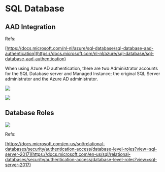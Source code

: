 # SQL Database

## AAD Integration

Refs:

[https://docs.microsoft.com/nl-nl/azure/sql-database/sql-database-aad-authentication](https://docs.microsoft.com/nl-nl/azure/sql-database/sql-database-aad-authentication)

When using Azure AD authentication, there are two Administrator accounts for the SQL Database server and Managed Instance; the original SQL Server administrator and the Azure AD administrator.

![](</image (2).png>)

![](</image (20).png>)

## Database Roles

![](</image (23).png>)

Refs:

[https://docs.microsoft.com/en-us/sql/relational-databases/security/authentication-access/database-level-roles?view=sql-server-2017](https://docs.microsoft.com/en-us/sql/relational-databases/security/authentication-access/database-level-roles?view=sql-server-2017)

